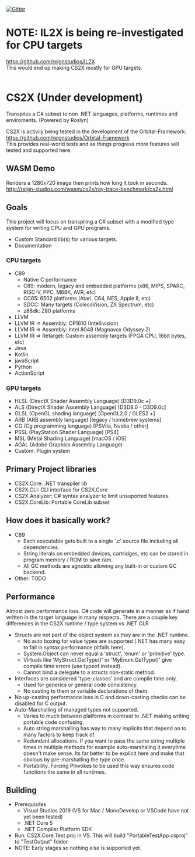 [![Gitter](https://badges.gitter.im/ReignStudios/CS2X.svg)](https://gitter.im/ReignStudios/CS2X?utm_source=badge&utm_medium=badge&utm_campaign=pr-badge)

# NOTE: IL2X is being re-investigated for CPU targets
https://github.com/reignstudios/IL2X<br>
This would end up making CS2X mostly for GPU targets.<br><br>

# CS2X (Under development)
Transpiles a C# subset to non .NET languages, platforms, runtimes and enviroments. (Powered by Roslyn)<br>

CS2X is activily being tested in the development of the Orbital-Framework:<br>
https://github.com/reignstudios/Orbital-Framework<br>
This provides real-world tests and as things progress more features will tested and supported here.

## WASM Demo
Renders a 1280x720 image then prints how long it took in seconds.<br>
http://reign-studios.com/wasm/cs2x/ray-trace-benchmark/cs2x.html

## Goals
This project will focus on transpiling a C# subset with a modified type system for writing CPU and GPU programs.
* Custom Standard lib(s) for various targets.
* Documentation

### CPU targets
* C89
	* Native C performance
	* C89: modern, legacy and embedded platforms (x86, MIPS, SPARC, RISC-V, PPC, M68K, AVR, etc)
	* CC65: 6502 platforms (Atari, C64, NES, Apple II, etc)
	* SDCC: Many targets (ColecoVision, ZX Spectrum, etc)
	* z88dk: Z80 platforms
* LLVM
* LLVM IR => Assembly: CP1610 (Intellivision)
* LLVM IR => Assembly: Intel 8048 (Magnavox Odyssey 2)
* LLVM IR => Retarget: Custom assembly targets (FPGA CPU, 16bit bytes, etc)
* Java
* Kotlin
* javaScript
* Python
* ActionScript

### GPU targets
* HLSL (DirectX Shader Assembly Language) [D3D9.0c +]
* ALS (DirectX Shader Assembly Language) [D3D8.0 - D3D9.0c]
* GLSL (OpenGL shading language) [OpenGL2.0 / GLES2 +]
* ARB (ARB assembly language) [legacy / homebrew systems]
* CG (Cg programming language) [PSVita, Nvidia / other]
* PSSL (PlayStation Shader Language) [PS4]
* MSL (Metal Shading Language) [macOS / iOS]
* AGAL (Adobe Graphics Assembly Language)
* Custom: Plugin system

## Primary Project libraries
* CS2X.Core: .NET transpiler lib
* CS2X.CLI: CLI interface for CS2X.Core
* CS2X.Analyzer: C# syntax analyzer to limit unsuported features.
* CS2X.CoreLib: Portable CoreLib subset

## How does it basically work?
* C89
	* Each executable gets built to a single '.c' source file including all dependencies.
	* String literals on embedded devices, cartridges, etc can be stored in program memory / ROM to save ram.
	* All GC methods are agnostic allowing any built-in or custom GC backend.
* Other: TODO

## Performance
Almost zero performance loss. C# code will generate in a manner as if hand written in the target language in many respects. There are a couple key differences in the CS2X runtime / type system vs .NET CLR
* Structs are not part of the object system as they are in the .NET runtime.
	* No auto boxing for value types are supported (.NET has many easy to fall in syntax performance pitfalls here).
	* System.Object can never equal a 'struct', 'enum' or 'primitive' type.
	* Virtuals like 'MyStruct.GetType()' or 'MyEnum.GetType()' give compile time errors (use typeof instead).
	* Cannot bind a delegate to a structs non-static method.
* Interfaces are considered 'type-classes' and are compile time only.
	* Used for generics or general code consistency.
	* No casting to them or variable declarations of them.
* No up-casting performance loss in C and down-casting checks can be disabled for C output.
* Auto-Marshalling of managed types not supported.
	* Varies to much between platforms in contrast to .NET making writing portable code confusing.
	* Auto string marshalling has way to many implicits that depend on to many factors to keep track of.
	* Redundant allocations. If you want to pass the same string multiple times in multiple methods for example auto-marshaling it everytime doesn't make sense. Its far better to be explicit here and make that obvious by pre-marshalling the type once.
	* Portability. Forcing PInvokes to be used this way ensures code functions the same in all runtimes.

## Building
* Prerequisites
	* Visual Studios 2019 (VS for Mac / MonoDevelop or VSCode have not yet been tested)
	* .NET Core 5
	* .NET Compiler Platform SDK
* Run: CS2X.Core.Test proj in VS. This will build "PortableTestApp.csproj" to "TestOutput" folder
* NOTE: Early stages so nothing else is supported yet.
